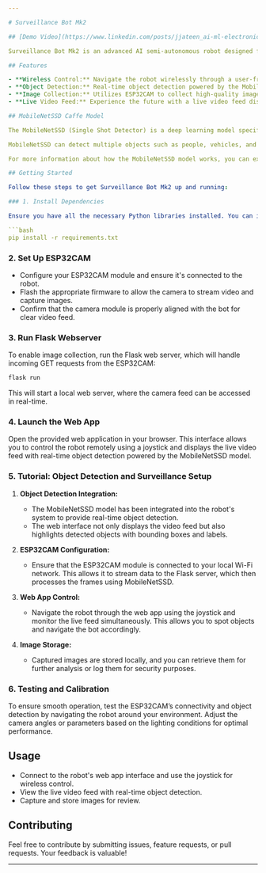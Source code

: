 ```yaml
---

# Surveillance Bot Mk2

## [Demo Video](https://www.linkedin.com/posts/jjateen_ai-ml-electronics-activity-7143582599070818305-wCSS?utm_source=share&utm_medium=member_desktop)

Surveillance Bot Mk2 is an advanced AI semi-autonomous robot designed for cutting-edge surveillance applications. This repository contains the code and documentation for the project.

## Features

- **Wireless Control:** Navigate the robot wirelessly through a user-friendly web app joystick.
- **Object Detection:** Real-time object detection powered by the MobileNetSSD network.
- **Image Collection:** Utilizes ESP32CAM to collect high-quality images via a local Flask webserver and GET requests.
- **Live Video Feed:** Experience the future with a live video feed displaying object detection on the sleek web app interface.

## MobileNetSSD Caffe Model

The MobileNetSSD (Single Shot Detector) is a deep learning model specifically designed for efficient object detection. This network is trained using the Caffe deep learning framework, and it's optimized for embedded devices such as ESP32CAM, ensuring low-latency, real-time performance.

MobileNetSSD can detect multiple objects such as people, vehicles, and common objects, making it ideal for surveillance applications. The **MobileNetSSD_deploy.caffemodel** file contains the pre-trained model weights, while **MobileNetSSD_deploy.prototxt.txt** defines the architecture of the network.

For more information about how the MobileNetSSD model works, you can explore the [Caffe Model Zoo](https://github.com/BVLC/caffe/wiki/Model-Zoo).

## Getting Started

Follow these steps to get Surveillance Bot Mk2 up and running:

### 1. Install Dependencies

Ensure you have all the necessary Python libraries installed. You can install them from the `requirements.txt` file:

```bash
pip install -r requirements.txt
```

### 2. Set Up ESP32CAM

- Configure your ESP32CAM module and ensure it's connected to the robot.
- Flash the appropriate firmware to allow the camera to stream video and capture images.
- Confirm that the camera module is properly aligned with the bot for clear video feed.

### 3. Run Flask Webserver

To enable image collection, run the Flask web server, which will handle incoming GET requests from the ESP32CAM:

```bash
flask run
```

This will start a local web server, where the camera feed can be accessed in real-time.

### 4. Launch the Web App

Open the provided web application in your browser. This interface allows you to control the robot remotely using a joystick and displays the live video feed with real-time object detection powered by the MobileNetSSD model.

### 5. Tutorial: Object Detection and Surveillance Setup

1. **Object Detection Integration:** 
   - The MobileNetSSD model has been integrated into the robot's system to provide real-time object detection.
   - The web interface not only displays the video feed but also highlights detected objects with bounding boxes and labels.

2. **ESP32CAM Configuration:**
   - Ensure that the ESP32CAM module is connected to your local Wi-Fi network. This allows it to stream data to the Flask server, which then processes the frames using MobileNetSSD.

3. **Web App Control:**
   - Navigate the robot through the web app using the joystick and monitor the live feed simultaneously. This allows you to spot objects and navigate the bot accordingly.
   
4. **Image Storage:** 
   - Captured images are stored locally, and you can retrieve them for further analysis or log them for security purposes.

### 6. Testing and Calibration

To ensure smooth operation, test the ESP32CAM’s connectivity and object detection by navigating the robot around your environment. Adjust the camera angles or parameters based on the lighting conditions for optimal performance.

## Usage

- Connect to the robot's web app interface and use the joystick for wireless control.
- View the live video feed with real-time object detection.
- Capture and store images for review.

## Contributing

Feel free to contribute by submitting issues, feature requests, or pull requests. Your feedback is valuable!

---
```

